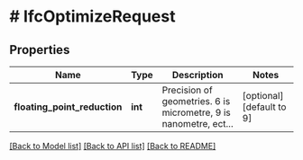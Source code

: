 # # IfcOptimizeRequest

## Properties

Name | Type | Description | Notes
------------ | ------------- | ------------- | -------------
**floating_point_reduction** | **int** | Precision of geometries. 6 is micrometre, 9 is nanometre, ect... | [optional] [default to 9]

[[Back to Model list]](../../README.md#models) [[Back to API list]](../../README.md#endpoints) [[Back to README]](../../README.md)
